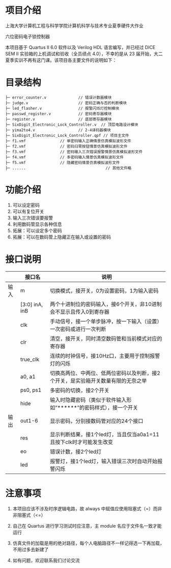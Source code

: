 # 项目介绍

上海大学计算机工程与科学学院计算机科学与技术专业夏季硬件大作业

六位密码电子锁控制器

本项目基于 Quartus II 6.0 软件以及 Verilog HDL 语言编写，并已经过 DICE SEM II 实验箱的上机调试和验收（全员绩点 4.0），不幸的是从 23 届开始，大二夏季实训不再有这门课。该项目各主要文件的说明如下：

# 目录结构

```
├─ error_counter.v              // 错误计数器模块
├─ judge.v                  	// 密码正确与否的判断模块
├─ led_flasher.v               	// 报警闪烁灯控制模块
├─ passwd_register.v            // 密码寄存器模块
├─ register.v                	// 底部寄存器模块
├─ SixDigit_Electronic_Lock_Controller.v  // 顶层电路设计模块
├─ yima2to4.v                	// 2-4译码器模块
├─ SixDigit_Electronic_Lock_Controller.qpf // 项目主文件
├─ f1.vmf				// 单密码输入正确情景仿真模拟波形文件
├─ f2.vmf				// 密码归零按钮情景仿真模拟波形文件
├─ f3.vmf				// 密码输入三次错误报警情景仿真模拟波形文件
├─ f4.vmf				// 多密码输入情景仿真模拟波形文件
├─ f5.vmf				// 隐藏密码情景仿真模拟波形文件
├─ ......                       			// 其他文件略
```

# 功能介绍

1. 可以设定密码
2. 可以有复位开关
3. 输入三次错误要报警
4. 利用数码管显示各种信息
5. 拓展：可以设定多个密码
6. 拓展：可以在数码管上隐藏正在输入或设置的密码

# 接口说明

|      | 接口名          | 说明                                                         |
| ---- | --------------- | ------------------------------------------------------------ |
| 输入 | m               | 切换模式，接开关，0为设置密码，1为输入密码                   |
|      | [3:0]  inA, inB | 两个十进制位的密码输入，接6个开关，非10进制会不显示且传入0到寄存器 |
|      | clk             | 手动信号，接一个单步脉冲，按一下输入（设置）一次密码或进行一次判断 |
|      | clr             | 清空，接开关，同时清空数码管和当前模式对应的寄存器           |
|      | true_clk        | 连续的时钟信号，接10Hz口，主要用于控制报警灯的闪烁           |
|      | a0,  a1         | 切换高两位、中两位、低两位密码以及判断，接2个开关，是实验箱开关数量有限的无奈之举 |
|      | ps0,  ps1       | 多密码的切换，接2个开关                                      |
|      | hide            | 输入时隐藏密码（类似于软件输入形如“\*\*\*\*\*\*”的密码样式），接一个开关 |
| 输出 | out1-6          | 显示密码，分别接数码管对应的24个接口                         |
|      | res             | 显示判断结果，接1个led灯，当且仅当a0a1=11且按下clk时才可能发生改变 |
|      | eo              | 错误计数，接2个led灯                                         |
|      | led             | 报警灯，接1个led灯，输入错误三次时自动开始报警闪烁           |

# 注意事项

1. 本项目应该不涉及时序逻辑电路，故 always 中赋值应使用阻塞式（=）而非非阻塞式（<=）

2. 自己在 Quartus 进行学习测试时应注意，主 module 名应于文件名一致才能运行

3. 仿真文件的加载是用的绝对路径，每个人电脑路径不一样记得选一下再加载，不用过多去新建了

4. 如有问题，欢迎联系我们讨论交流
